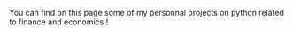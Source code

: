 You can find on this page some of my personnal projects on python related to finance and economics ! 
